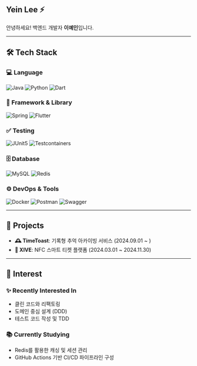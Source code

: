 ## Yein Lee ⚡️  
안녕하세요! 백엔드 개발자 **이예인**입니다.  

---

## 🛠️ Tech Stack

### 💻 Language
![Java](https://img.shields.io/badge/Java-007396?style=flat&logo=java&logoColor=white)
![Python](https://img.shields.io/badge/Python-3776AB?style=flat&logo=python&logoColor=white)
![Dart](https://img.shields.io/badge/Dart-0175C2?style=flat&logo=dart&logoColor=white)

### 🧩 Framework & Library
![Spring](https://img.shields.io/badge/Spring-6DB33F?style=flat&logo=spring&logoColor=white)
![Flutter](https://img.shields.io/badge/Flutter-02569B?style=flat&logo=flutter&logoColor=white)

### ✅ Testing
![JUnit5](https://img.shields.io/badge/JUnit5-25A162?style=flat&logo=none&logoColor=white)
![Testcontainers](https://img.shields.io/badge/Testcontainers-000000?style=flat&logo=docker&logoColor=white)

### 🗄️ Database
![MySQL](https://img.shields.io/badge/MySQL-4479A1?style=flat&logo=mysql&logoColor=white)
![Redis](https://img.shields.io/badge/Redis-DC382D?style=flat&logo=redis&logoColor=white)

### ⚙️ DevOps & Tools
![Docker](https://img.shields.io/badge/Docker-2496ED?style=flat&logo=docker&logoColor=white)
![Postman](https://img.shields.io/badge/Postman-FF6C37?style=flat&logo=postman&logoColor=white)
![Swagger](https://img.shields.io/badge/Swagger-85EA2D?style=flat&logo=swagger&logoColor=black)

---

## 🚀 Projects

- **🕰 TimeToast**: 기록형 추억 아카이빙 서비스 (2024.09.01 ~ )  
- **🪪 XIVE**: NFC 스마트 티켓 플랫폼 (2024.03.01 ~ 2024.11.30)

---

## 🔎 Interest

### ✨ Recently Interested In
- 클린 코드와 리팩토링
- 도메인 중심 설계 (DDD)
- 테스트 코드 작성 및 TDD

### 📚 Currently Studying
- Redis를 활용한 캐싱 및 세션 관리
- GitHub Actions 기반 CI/CD 파이프라인 구성

<!--
**yeiin/yeiin** is a ✨ _special_ ✨ repository because its `README.md` (this file) appears on your GitHub profile.

Here are some ideas to get you started:

- 🔭 I’m currently working on ...
- 🌱 I’m currently learning ...
- 👯 I’m looking to collaborate on ...
- 🤔 I’m looking for help with ...
- 💬 Ask me about ...
- 📫 How to reach me: ...
- 😄 Pronouns: ...
- ⚡ Fun fact: ...
-->
